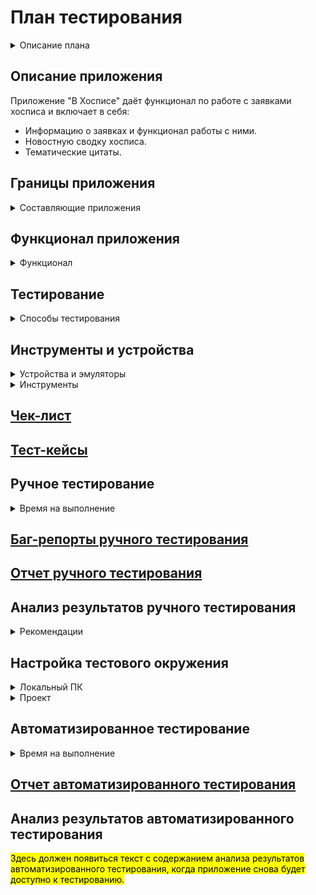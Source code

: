 <h1>План тестирования</h1>

<details><summary>Описание плана</summary>
   <ol>
      <li> <a href="#title0">Описание приложения</a>.</li>
      <li> Определение <a href="#title1">границ приложения</a>.</li>
      <li> Определение <a href="#title2">функционала приложения</a>.</li>
      <li> Определение необходимых и возможных <a href="#title3">видов тестирования</a>.</li>
      <li> Определение <a href="#title4">инструментов и устройств</a> для проведения тестирования.</li>
      <li> Написание <a href="#title5">чек-листа</a> проверок.</li>
      <li> Написание <a href="#title6">тест-кейсов</a> по <a href="#title5">чек-листу</a>.</li>
      <li> <a href="#title7">Реализация тест-кейсов</a> ручным тестированием.</li>
      <li> Заведение <a href="#title8">баг-репортов</a> по итогам ручного тестирования.</li>
      <li> Составление <a href="#title9">отчета по итогам ручного тестирования</a>.</li>
      <li> Анализ <a href="#title10">результатов ручного тестирования</a>.</li>
      <li>  <a href="#title11">Подготовка проекта</a> для проведения автоматизированного тестирования.</li>
      <li>  <a href="#title12">Реализация автоматизированных тест-кейсов</a> на основе выбранных тест-кейсов ручного тестирования.</li>
      <li>  Составление <a href="#title13">отчета по итогам автоматизированного тестирования</a>.</li>
      <li>  Анализ <a href="#title14">результатов автоматизированного тестирования</a>.</li>
   </ol>
</details>

<h2><a id="title0">Описание приложения</a></h2>
   Приложение "В Хосписе" даёт функционал по работе с заявками хосписа и включает в себя:
      <ul>  
         <li>Информацию о заявках и функционал работы с ними.</li>
         <li>Новостную сводку хосписа.</li>
         <li>Тематические цитаты.</li>
      </ul>

<h2><a id="title1">Границы приложения</a></h2>
   <details><summary>Составляющие приложения</summary>
      <ul>
         <details><summary>Экран загрузки. (Splash Screen)</summary>
            <ul>
               <li>Тематическое изображение.</li>
               <li>Анимация загрузки.</li>
               <li>Текстовая цитата.</li>
            </ul>
         </details>
         <details><summary>Верхняя панель. (AppBar)</summary>
            <ul>
               <li>Иконка "бургерного меню", имеющая кнопки перехода к страницам:
                  <ul>
                     <li>"Главная".</li>
                     <li>"Новости".</li>
                     <li>"Заявки".</li>
                     <li>"О приложении".</li>
                  </ul>
               </li>
               <li>Текстовый заголовок с названием приложения "В Хосписе".</li>
               <li>Иконка бабочка - переход к странице тематических цитат.</li>
               <li>Иконка человека - переход к кнопке "Log out".</li>
               <li>Иконка стрелка - возврат к предыдущему экрану на странице "О приложении".</li>
            </ul>
         </details>
         <details><summary>Страница авторизации.</summary>
            <ul>
               <li>Заголовок с текстом "Авторизация".</li>
               <li>Поле ввода логина.</li>
               <li>Поле ввода пароля.</li>
               <li>Кнопка "Войти".</li>
            </ul>
         </details>
         <details><summary>Страница главного меню</summary>
            <ul>
               <li>AppBar.</li>
               <li>
                  <details><summary>Блок списка новостей.</summary>
                     <ul>
                        <li>Название блока "Новости".</li>
                        <li>Иконка "стрелка" скрытия/раскрытия списка.</li>
                        <li>Иконка знак "плюс" добавления новости.</li>
                        <li>Три новости с заголовками и датами публикации.</li>
                        <li>Кнопка "Все Новости" перехода на страницу "Новости".</li>
                     </ul>
                  </details>
               </li>
               <li>
                  <details><summary>Блок списка заявок.</summary>
                     <ul>
                        <li>Название блока "Заявки".</li>
                        <li>Иконка "стрелка" скрытия/раскрытия списка.</li>
                        <li>Иконка знак "плюс" добавления новости.</li>
                        <li>Шесть заявок с короткой информацией.</li>
                        <li>Кнопка "Все заявки" перехода на страницу "Заявки".</li>
                     </ul>
                  </details>
               </li>
            </ul>
         </details>
         <details><summary>Страница новостей "Новости"</summary>
            <ul>
               <li>AppBar.</li>
               <li>Заголовок страницы с текстом "Новости".</li>
               <li>Кнопка сортировки новостей (две разнонаправленные стрелки).</li>
               <li>Кнопка фильтра поиска новостей.</li>
               <li>Кнопка редактирования новостей.</li>
               <li>
                  <details><summary>Список новостей с короткой информацией</summary>
                     <ul>
                        <li>Тематическая иконка новости.</li>
                        <li>Заголовок новости.</li>
                        <li>Иконка раскрытия/скрытия подробной информации новости.</li>
                     </ul>
                  </details>
               </li>
            </ul>
         </details>
         <details><summary>Страница заявок "Заявки"</summary>
            <ul>
               <li>AppBar.</li>
               <li>Загловок страницы с текстом "Заявки".</li>
               <li>Кнопка фильтра поиска зявок.</li>
               <li>Кнопка добавления новой заявки (Иконка знака "плюс").</li>
               <li>
                  <details><summary>Список заявок с короткой информацией</summary>
                     <ul>
                        <li>Тема заявки.</li>
                        <li>Исполнитель.</li>
                        <li>Плановая дата.</li>
                        <li>Иконка раскрытия/скрытия подробной информации заявки.</li>
                     </ul>
                  </details>
               </li>
            </ul>
         </details>
         <details><summary>Страница тематических цитат</summary>
            <ul>
               <li>AppBar.</li>
               <li>Заголовок страницы с текстом "Главное - жить любя".</li>
               <li>
                  <details><summary>Список цитат.</summary>
                     <ul>
                        <li>Заголовок цитаты.</li>
                        <li>Иконка раскрытия/скрытия текста содержания.</li>
                        <li>Текст содержания цитаты.</li>
                     </ul>
                  </details>
               </li>
            </ul>
         </details>
         <details><summary>Страница "О приложении"</summary>
            <ul>
               <li>AppBar.</li>
               <li>Заголовок страницы с текстом "О приложении".</li>
               <li>Текстовое описание "Политика конфиденциальности" к ссылке на внешний ресурс.</li>
               <li>Текстовое описание "Пользовательское соглашение" к ссылке на внешний ресурс.</li>
            </ul>
         </details>
      </ul>
   </details>

<h2><a id="title2">Функционал приложения</a></h2>
   <details><summary>Функционал</summary>
      <ul>
         <details><summary>Новости</summary>
            <ul>
               <li>Просмотр новости с главной страницы.</li>
               <li>Просмотр всех новостей на странице "Новости".</li>
               <li>Сортировка новостей на странице "Новости".</li>
               <li>Поиск новостей по фильтру на странице "Новости".</li>
            </ul>
         </details>
         <details><summary>Заявки</summary>
            <ul>
               <li>Просмотр заявки с главной страницы.</li>
               <li>Просмотр всех заявок на странице "Заявки".</li>
               <li>Добавление новой заявки.</li>
               <li>Добавление комментария к существующей заявке.</li>
               <li>Редактирование заявки.</li>
               <li>Поиск заявок по фильтру на странице "Заявки".</li>
            </ul>
         </details>
         <details><summary>Авторизация</summary>
            <ul>
               <li>Авторизация в приложении.</li>
               <li>Выход из аккаунта.</li>
            </ul>
         </details>
         <details><summary>Тематические цитаты</summary>
            <ul>
               <li>Просмотр тематической цитаты.</li>
            </ul>
         </details>
         <details><summary>Информация о приложении</summary>
            <ul>
               <li>Переход по ссылке "Политика Конфиденциальности".</li>
               <li>Переход по ссылке "Пользовательское соглашение".</li>
            </ul>
         </details>
      </ul>
   </details>

<h2><a id="title3">Тестирование</a></h2>
   <details><summary>Способы тестирования</summary>
      <ul>
         <details><summary>Тестирование установки</summary>
            <ul>
               <li>Установка приложения.</li>
               <li>Запуск приложения.</li>
               <li>Удаление приложения.</li>
            </ul>
         </details>
         <details><summary>Исследовательское тестирование.</summary>
            <ul>
               <li>Определение границ приложения.</li>
               <li>Определение функционала приложения.</li>
            </ul>
         </details>
         <details><summary>Тестирование UI.</summary>
            <ul>
               <li>Проверка отображения элементов страниц приложения.</li>
            </ul>
         </details>
         <details><summary>Функциональное тестирование.</summary>
            <ul>
               <li>Тестирование функционала приложения.</li>
               <li>Переход по ссылкам на внешние ресурсы из приложения.</li>
            </ul>
         </details>
         <details><summary>Тестирование безопасности.</summary>
            <ul>
               <li>Тестирование авторизации.</li>
               <li>Проверка защищенности передачи данных через прокси.</li>
            </ul>
         </details>
         <details><summary>Конфигурационное тестирование.</summary>
            <ul>
               <li>
                  <details><summary>Конфигурационное тестирование UI</summary>
                     <ul>
                        <li>Проверка отображения элементов страниц приложения с тёмной темой устройства.</li>
                        <li>Проверка отображения элементов страниц приложения с изменением размера шрифта.</li>
                        <li>Проверка отображения элементов страниц приложения с изменением языка устройства.</li>
                        <li>Проверка отображения элементов страниц приложения изменением ориентации экрана устройства.</li>
                     </ul>
                  </details>
               <li>Тестирование приложения с нестабильным/отсутствующим сигналом сети .</li>
               <li>Тестирование работы приложения при вызове/сворачивании в фон.</li>
               <li>Тестирование обработки ошибок при подменах ответов сервера через прокси.</li>
            </ul>
         </details>
         <details><summary>Автоматизированное тестирование.</summary>
            <ul>
               <li>Автоматизация UI тестов.</li>
               <li>Автоматизация функциональных тестов.</li>
               <li>Автоматизация тестирования авторизации.</li>
            </ul>
         </details>
      </ul>
   </details>

<h2><a id="title4">Инструменты и устройства</a></h2>
   <details><summary>Устройства и эмуляторы</summary>
      <ul>
         <li>Устройство Xiaomi Redmi 9A, Android 10. Для проведения ручного тестирования.</li> 
         <li>Эмулятор Android API 29. Для проведения автоматизированного тестирования.</li>
      </ul>
   </details>
   <details><summary>Инструменты</summary>
      <ul>
         <li>Chalres Proxy. - Прокси-сервер для отслеживания трафика и подмены данных.</li> 
         <li>Java 11. - Язык написания автотестов.</li>
         <li>Android Studio. - Среда разработки для Android проектов. Наличие Android эмуляторов с API.</li>
         <li>Espresso Testing Framework. - Тестовый фреймворк с открытым исходным кодом. Позволяет писать тесовые сценариии пользовательского интерфейса с доступом к исходному коду.</li>
         <li>Allure. - Инструмент для создания отчетов о результатах тестирования в автоматизированных тестовых сценариях.</li>
      </ul>
   </details>

<h2><a id="title5" href="Check.xlsx">Чек-лист</a></h2>

<h2><a id="title6" href="Cases.xlsx">Тест-кейсы</a></h2>

<h2><a id="title7">Ручное тестирование</a></h2>
   <details><summary>Время на выполнение</summary>
      <ul>
         <li>Расчетное время написания тест-кейсов - 6 часов.</li>
         <li>Фактическое время написания тест-кейсов - 8 часов 20 минут.</li>
         <li>Расчетное время выполнения тест-кейсов - 4 часа 40 минут.</li>
         <li>Фактическое время выполнения тест-кейсов - 3 часа 50 минут.</li>
      </ul>
   </details>

<h2><a id="title8" href="BugReports.md">Баг-репорты ручного тестирования</a></h2>

<h2><a id="title9" href="ReportManual.md">Отчет ручного тестирования</a></h2>

<h2><a id="title10">Анализ результатов ручного тестирования</a></h2>
   <details><summary>Рекомендации</summary>
      <ul>
         <li>Добавить адаптацию UI приложения к использованию тёмной темы устройства.</li>
         <li>Добавить адаптацию UI приложения к использованию различных шрифтов устройства.</li>
         <li>Добавить таймауты соединений с сервером приложения, при различных режимах интернет соединения.</li>
         <li>
          <details><summary>Автоматизировать тест-кейсы тестирования UI, тестирования функционала, тестирования авторизации.</summary>
            <details><summary>Преимущества</summary>
               <ul>
                  <li>Экономия времени</li>
                  <li>Экономия человеческого ресурса</li>
                  <li>Исключение "человеческого фатора"</li>
                  <li>Автогенерация отчетов</li>
                  <li>Логирование ошибок при падениях</li>
               </ul>
            </details>
            <details><summary>Недостатки</summary>
               <ul>
                  <li>Ограниченность не выше API 29</li>
                  <li>Смена идентификаторов</li>
                  <li>Обновление модулей приложения</li>
                  <li>Более высокая квалификация тестировщика, по сравнению с ручным тестированием</li>
            </ul>
            </details>
          </details>
         </li>
      </ul>
   </details>

<h2><a id="title11">Настройка тестового окружения</a></h2>
   <details><summary>Локальный ПК</summary>
      <ul>
         <li>Установка JDK 11</li>
         <li>Настройка переменной JAVA_HOME на установленную JAVA 11</li>
         <li>Установка Android Studio</li>
         <li>Установка последней стабильной версии Android SDK</li>
         <li>Установка Allure</li>
      </ul>
   </details>
      <details><summary>Проект</summary>
      <ul>
         <li>Определение используемой версии JAVA проекта на установленную локально</li>
         <li>Добавление зависимостей и тестовых фреймфорков (Junit4, Espresso) в проект</li>
         <li>Добавление зависимостей и файлов конфигураций инструмента отчетности (Allure) в проект</li>
         <li>Добавление дополнительных классов (TimeoutEspresso) к тестовым фреймоворкам для оптимизации проведения тестирования</li>
         <li>Создание эмулятора Android API 29.</li>
      </ul>
   </details>

<h2><a id="title12">Автоматизированное тестирование</a></h2>
   <details><summary>Время на выполнение</summary>
      <ul>
         <li>Расчетное время написания тест-кейсов - 20 часов.</li>
         <li>Фактическое время написания тест-кейсов - 105 часов 53 минуты.</li>
         <li>Расчетное время выполнения тест-кейсов - 30 минут.</li>
         <li>Фактическое время выполнения тест-кейсов - 25 минут.</li>
      </ul>
   </details>

<h2><a id="title13" href="ReportAuto.md">Отчет автоматизированного тестирования</a></h2>

<h2><a id="title14">Анализ результатов автоматизированного тестирования</a></h2>
<mark>Здесь должен появиться текст с содержанием анализа результатов автоматизированного тестирования, когда приложение снова будет доступно к тестированию.</mark>

